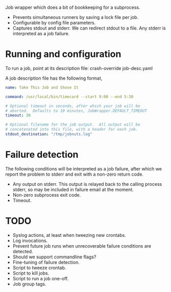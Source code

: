 Job wrapper which does a bit of bookkeeping for a subprocess.

* Prevents simultaneous runners by saving a lock file per job.
* Configurable by config file parameters.
* Captures stdout and stderr.  We can redirect stdout to a
file.  Any stderr is interpreted as a job failure.

Running and configuration
=======

To run a job, point at its description file:
    crash-override job-desc.yaml

A job description file has the following format,

```yaml
name: Take This Job and Shove It

command: /usr/local/bin/timecard --start 9:00 --end 5:30

# Optional timeout in seconds, after which your job will be
# aborted.  Defaults to 10 minutes, JobWrapper.DEFAULT_TIMEOUT
timeout: 30

# Optional filename for the job output.  All output will be
# concatenated into this file, with a header for each job.
stdout_destination: "/tmp/jobnuts.log"
```

Failure detection
======

The following conditions will be interpreted as a job failure, after
which we report the problem to stderr and exit with a non-zero return
code.

* Any output on stderr.  This output is relayed back to the calling
process stderr, so may be included in failure email at the moment.
* Non-zero subprocess exit code.
* Timeout.


TODO
====

* Syslog actions, at least when tweezing new crontabs.
* Log invocations.
* Prevent future job runs when unrecoverable failure conditions are detected.
* Should we support commandline flags?
* Fine-tuning of failure detection.
* Script to tweeze crontab.
* Script to kill jobs.
* Script to run a job one-off.
* Job group tags.
